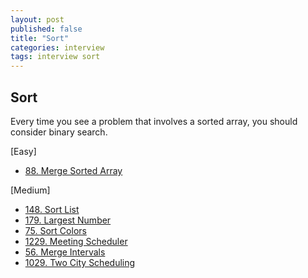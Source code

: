 ```yaml
---
layout: post
published: false
title: "Sort"
categories: interview
tags: interview sort
---
```


## Sort

Every time you see a problem that involves a sorted array, you should consider binary search.

[Easy]
- [88. Merge Sorted Array](https://leetcode.com/problems/merge-sorted-array/)

[Medium]
- [148. Sort List](https://leetcode.com/problems/sort-list/)
- [179. Largest Number](https://leetcode.com/problems/largest-number/)
- [75. Sort Colors](https://leetcode.com/problems/sort-colors/)
- [1229. Meeting Scheduler](https://leetcode.com/problems/meeting-scheduler/)
- [56. Merge Intervals](https://leetcode.com/problems/merge-intervals/)
- [1029. Two City Scheduling](https://leetcode.com/problems/two-city-scheduling/)